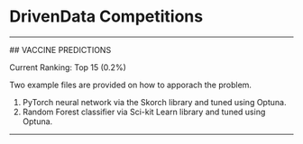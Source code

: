 # DrivenData Competitions

<hr></hr>
## VACCINE PREDICTIONS

Current Ranking: Top 15 (0.2%)

Two example files are provided on how to apporach the problem.
1. PyTorch neural network via the Skorch library and tuned using Optuna.
2. Random Forest classifier via Sci-kit Learn library and tuned using Optuna.

<hr></hr>
